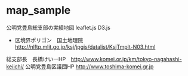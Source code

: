 # map_sample

公明党豊島総支部の実績地図
leaflet.js D3.js

* 区境界ポリゴン　国土地理院　http://nlftp.mlit.go.jp/ksj/jpgis/datalist/KsjTmplt-N03.html

総支部長　長橋けい一HP　http://www.komei.or.jp/km/tokyo-nagahashi-keiichi/
公明党豊島区議団HP http://www.toshima-komei.gr.jp